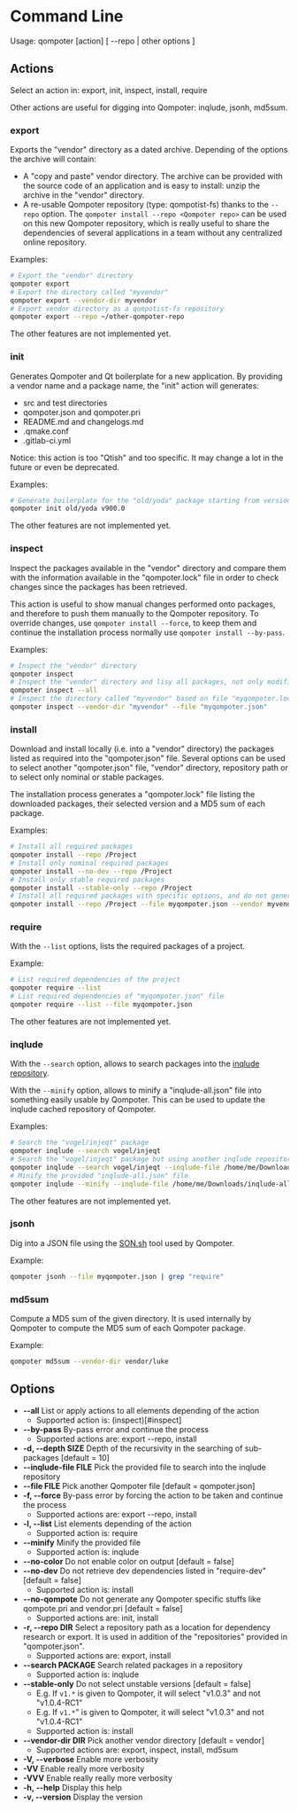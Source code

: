 Command Line
============

Usage: qompoter [action] [ --repo <repo> | other options ]

Actions
------------

Select an action in: export, init, inspect, install, require

Other actions are useful for digging into Qompoter: inqlude, jsonh, md5sum.

### export

Exports the "vendor" directory as a dated archive. Depending of the options the archive will contain:

* A "copy and paste" vendor directory. The archive can be provided with the source code of an application and is easy to install: unzip the archive in the "vendor" directory.
* A re-usable Qompoter repository (type: qompotist-fs) thanks to the `--repo` option. The `qompoter install --repo <Qompoter repo>` can be used on this new Qompoter repository, which is really useful to share the dependencies of several applications in a team without any centralized online repository.

Examples:

```bash
# Export the "vendor" directory
qompoter export
# Export the directory called "myvendor"
qompoter export --vendor-dir myvendor
# Export vendor directory as a qompotist-fs repository
qompoter export --repo ~/other-qompoter-repo
```

The other features are not implemented yet.

### init

Generates Qompoter and Qt boilerplate for a new application. By providing a vendor name and a package name, the "init" action will generates:

* src and test directories
* qompoter.json and qompoter.pri
* README.md and changelogs.md
* .qmake.conf
* .gitlab-ci.yml

Notice: this action is too "Qtish" and too specific. It may change a lot in the future or even be deprecated.

Examples:

```bash
# Generate boilerplate for the "old/yoda" package starting from version 900.0
qompoter init old/yoda v900.0
```

The other features are not implemented yet.

### inspect

Inspect the packages available in the "vendor" directory and compare them with the information available in the "qompoter.lock" file in order to check changes since the packages has been retrieved.

This action is useful to show manual changes performed onto packages, and therefore to push them manually to the Qompoter repository. To override changes, use `qompoter install --force`, to keep them and continue the installation process normally use `qompoter install --by-pass`.

Examples:

```bash
# Inspect the "vendor" directory
qompoter inspect
# Inspect the "vendor" directory and lisy all packages, not only modified ones
qompoter inspect --all
# Inspect the directory called "myvendor" based on file "myqompoter.lock"
qompoter inspect --vendor-dir "myvendor" --file "myqompoter.json"
```

### install

Download and install locally (i.e. into a "vendor" directory) the packages listed as required into the "qompoter.json" file. Several options can be used to select another "qompoter.json" file, "vendor" directory, repository path or to select only nominal or stable packages.

The installation process generates a "qompoter.lock" file listing the downloaded packages, their selected version and a MD5 sum of each package.

Examples:

```bash
# Install all required packages
qompoter install --repo /Project
# Install only nominal required packages
qompoter install --no-dev --repo /Project
# Install only stable required packages
qompoter install --stable-only --repo /Project
# Install all required packages with specific options, and do not generate Qt specific stuff thanks to the "--no-qompote" option
qompoter install --repo /Project --file myqompoter.json --vendor myvendor --no-qompote --no-color
```

### require

With the `--list` options, lists the required packages of a project.

Example:

```bash
# List required dependencies of the project
qompoter require --list
# List required dependencies of "myqompoter.json" file
qompoter require --list --file myqompoter.json
```

The other features are not implemented yet.

### inqlude

With the `--search` option, allows to search packages into the [inqlude repository](https://inqlude.org/).

With the `--minify` option, allows to minify a "inqlude-all.json" file into something easily usable by Qompoter. This can be used to update the inqlude cached repository of Qompoter.

Examples:

```bash
# Search the "vogel/injeqt" package
qompoter inqlude --search vogel/injeqt
# Search the "vogel/injeqt" package but using another inqlude repository than the Qompoter cached one
qompoter inqlude --search vogel/injeqt --inqlude-file /home/me/Downloads/inqlude-all.json
# Minify the provided "inqlude-all.json" file
qompoter inqlude --minify --inqlude-file /home/me/Downloads/inqlude-all.json
```

The other features are not implemented yet.

### jsonh

Dig into a JSON file using the [SON.sh](https://github.com/dominictarr/JSON.sh) tool used by Qompoter.

Example:

```bash
qompoter jsonh --file myqompoter.json | grep "require"
```

### md5sum

Compute a MD5 sum of the given directory. It is used internally by Qompoter to compute the MD5 sum of each Qompoter package.

Example:

```bash
qompoter md5sum --vendor-dir vendor/luke
```

Options
------------

* **--all** List or apply actions to all elements depending of the action
  * Supported action is: (inspect)[#inspect]
* **--by-pass** By-pass error and continue the process
  * Supported actions are: export --repo, install
* **-d, --depth SIZE** Depth of the recursivity in the searching of sub-packages [default = 10]
* **--inqlude-file FILE** Pick the provided file to search into the inqlude repository
* **--file FILE** Pick another Qompoter file [default = qompoter.json]
* **-f, --force** By-pass error by forcing the action to be taken and continue the process
  * Supported actions are: export --repo, install
* **-l, --list** List elements depending of the action
  * Supported action is: require
* **--minify** Minify the provided file
  * Supported action is: inqlude
* **--no-color** Do not enable color on output [default = false]
* **--no-dev** Do not retrieve dev dependencies listed in "require-dev" [default = false]
  * Supported action is: install
* **--no-qompote** Do not generate any Qompoter specific stuffs like qompote.pri and vendor.pri [default = false]
  * Supported actions are: init, install
* **-r, --repo DIR** Select a repository path as a location for dependency research or export. It is used in addition of the "repositories" provided in "qompoter.json".
  * Supported actions are: export, install
* **--search PACKAGE** Search related packages in a repository
  * Supported action is: inqlude
* **--stable-only** Do not select unstable versions [default = false]
  * E.g. If `v1.*` is given to Qompoter, it will select "v1.0.3" and not "v1.0.4-RC1"
  * E.g. If `v1.*`" is given to Qompoter, it will select "v1.0.3" and not "v1.0.4-RC1"
  * Supported action is: install
* **--vendor-dir DIR** Pick another vendor directory [default = vendor]
  * Supported actions are: export, inspect, install, md5sum
* **-V, --verbose** Enable more verbosity
* **-VV** Enable really more verbosity
* **-VVV** Enable really really more verbosity
* **-h, --help** Display this help
* **-v, --version** Display the version
